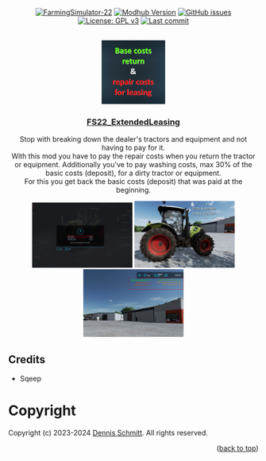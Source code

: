 <a name="readme-top"></a>

<div align="center">

[![FarmingSimulator-22](https://img.shields.io/badge/FarmingSimulator-22-blue?style=flat-square)](https://www.farming-simulator.com/)
[![Modhub Version](https://img.shields.io/badge/Modhub-v1.1.0.0-green?style=flat-square)](https://www.farming-simulator.com/mod.php?mod_id=274822)
[![GitHub issues](https://img.shields.io/github/issues/Peppie84/FS22_ExtendedLeasing?style=flat-square)](https://github.com/Peppie84/FS22_ExtendedLeasing/issues)
[![License: GPL v3](https://img.shields.io/badge/License-GPLv3-blue?style=flat-square)](https://www.gnu.org/licenses/gpl-3.0)
[![Last commit](https://img.shields.io/github/last-commit/Peppie84/FS22_ExtendedLeasing?style=flat-square&color=important)](https://github.com/Peppie84/FS22_ExtendedLeasing/commits/development)

<br />

<img src="documents/icon_ExtendedLeasing.jpg" style="width: 128px;">

<h3 align="center"><u>FS22_ExtendedLeasing</u></h3>

<p align="center">
    Stop with breaking down the dealer's tractors and equipment and not having to pay for it.
    <br />
    With this mod you have to pay the repair costs when you return the tractor or equipment. Additionally you've to pay washing costs, max 30% of the basic costs (deposit), for a dirty tractor or equipment.
    <br />
    For this you get back the basic costs (deposit) that was paid at the beginning.
</p>

<p align="center">
    <img src="documents/screen1-v1.1.0.0.png" style="width: 40%;">
    <img src="documents/screen2-v1.1.0.0.png" style="width: 40%;">
    <br />
    <img src="documents/screen3-v1.1.0.0.png" style="width: 40%;">
</p>

</div>

## Credits
* Sqeep

# Copyright
Copyright (c) 2023-2024 [Dennis Schmitt](https://github.com/peppie84).
All rights reserved.

<p align="right">(<a href="#readme-top">back to top</a>)</p>